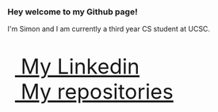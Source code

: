 ### Hey welcome to my Github page!

I'm Simon and I am currently a third year CS student at UCSC.  

<p align="left" style="font-size:300%">
  <a href="https://www.linkedin.com/in/simon-kwong-80b847245/">
    <img src="https://cdn-icons-png.flaticon.com/512/174/174857.png" width="15" height="15">
    My Linkedin
  </a>
  <br>
  <a href="https://github.com/sikwong2?tab=repositories">
    <img src="https://github.githubassets.com/images/modules/logos_page/GitHub-Mark.png" width="15" height="15">
    My repositories
  </a>
</p>

<!--
**sikwong2/sikwong2** is a ✨ _special_ ✨ repository because its `README.md` (this file) appears on your GitHub profile.

Here are some ideas to get you started:

- 🔭 I’m currently working on ...
- 🌱 I’m currently learning ...
- 👯 I’m looking to collaborate on ...
- 🤔 I’m looking for help with ...
- 💬 Ask me about ...
- 📫 How to reach me: ...
- 😄 Pronouns: ...
- ⚡ Fun fact: ...
-->
